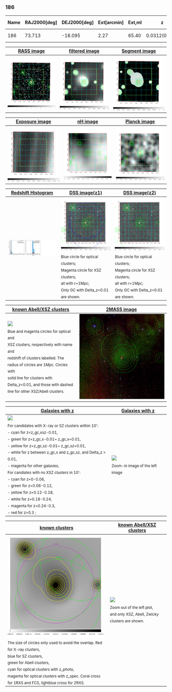 <div STYLE="page-break-after: always;"></div>

### 186

|Name|RAJ2000[deg]|DEJ2000[deg] |Ext[arcmin]| Ext,ml | z | z_src| C|GC(XSZ,Delta_z<0.01)| GC(OPT,Delta_z<0.01)|GC| R_sig[arcmin] | R500[arcmin] | R500[Mpc]| CRsig[c/s] | CR500[c/s] |L500[1E44 erg/s]|F500[1E-12 erg/s/cm^2]| M500[1E14 Msun]|Tx[keV]|Cnt_sig|Beta|Rc[arcmin]|Comment|Alias|
|---|---|---|---|---|---|------|---|--------|---------|----------|---|---|---|---|---|---|---|---|---|---|---|---|---|---|
|186| 73.713| -18.095| 2.27| 65.40| 0.0312(0.005)| z1, z_xsz| B| MCXC| N| MCXC, N| 28.156| 17.558| 0.657| 0.451(0.065)| 0.424(0.061)| 0.156(0.016)| 6.951(0.710)| 0.83(0.04)| 1.93(0.06)| 183.4| 0.513(-0.009+0.018)| 2.042(-0.224+0.315)| -| k263|

|[RASS image](../image/186/186_img.pdf)|[filtered image](../image/186/186_fil.pdf)|[Segment image](../image/186/186_seg.pdf)|
|-------------------|--------------------|-------------------|
| <img src="../image/186/186_img.png" width="300">  | <img src="../image/186/186_fil.png" width="300">   | <img src="../image/186/186_seg.png" width="300">  |

|[Exposure image](../image/186/186_mex.pdf)| [nH image](../image/186/186_nh.pdf)| [Planck image](../image/186/186_p.pdf)|
|-------------------|--------------------|-------------------|
|<img src="../image/186/186_mex.png" width="300">   | <img src="../image/186/186_nh.png" width="300">    | <img src="../image/186/186_p.png" width="300"> |

|[Redshift Histogram](../image/186/186_zg.pdf) | [DSS image(z1)](../image/186/186_dss_z1.pdf)      |  [DSS image(z2)](../image/186/186_dss_z2.pdf)    |
|-------------------|--------------------|-------------------|
|<img src="../image/186/186_zg.png" width="300"> |<img src="../image/186/186_dss_z1.png" width="300"> <sub><br>Blue circle for optical clusters; <br>Magenta circle for XSZ clusters; <br>all with r=1Mpc; <br>Only GC with Delta_z<0.01 are shown. </sub>| <img src="../image/186/186_dss_z2.png" width="300"><sub><br>Blue circle for optical clusters; <br>Magenta circle for XSZ clusters; <br>all with r=1Mpc; <br>Only GC with Delta_z<0.01 are shown. </sub> |

|[known Abell/XSZ clusters](../image/186/186_m.pdf) | [2MASS image](../image/186/186_2mass.pdf)      |
|-------------------|-------------------|
|<img src=../image/186/186_m.png width="300"> <br><sub>Blue and magenta circles for optical and <br>XSZ clusters, respectively with name and <br>redshift of clusters labelled. The <br>radius of circles are 1Mpc. Circles with <br>solid line for clusters with <br>Delta_z<0.01, and those with dashed <br>line for other XSZ/Abell clusters.        </sub>|<img src="../image/186/186_2mass.png" width="300">  |

|[Galaxies with z](../image/186/186_opt_ned.pdf) |[Galaxies with z](../image/186/186_opt_ned_zoom.pdf) |
|-------------------|-------------------|
| <img src=../image/186/186_opt_ned.png width="300"> <br><sub> For candidates with X-ray or SZ clusters within 10': <br> - cyan for z<z_gc,xsz-0.01, <br> - green for z=z_gc,x-0.01~ z_gc,x+0.01, <br> - yellow for z=z_gc,sz-0.01~ z_gc,sz+0.01, <br> - white for z between z_gc,x and z_gc,sz, and Delta_z > 0.01, <br> - magenta for other galaxies; <br>For candiates with no XSZ clusters in 10': <br> - cyan for z=0-0.06, <br> - green for z=0.06-0.12, <br> - yellow for z=0.12-0.18, <br> - white for z=0.18-0.24, <br> - magenta for z=0.24-0.3, <br> - red for z>0.3 ;  </sub>|<img src=../image/186/186_opt_ned_zoom.png width="300">  <br><sub> Zoom-in image of the left image</sub>|

|[known clusters](../image/186/186_gc.pdf) |[known Abell/XSZ clusters](../image/186/186_gc_large.pdf) |
|-------------------|-------------------|
| <img src=../image/186/186_gc.png width="300"> <br><sub> The size of circles only used to avoid the overlap. Red for X-ray clusters, <br> blue for SZ clusters, <br> green for Abell clusters, <br> cyan for optical clusters with z_photo, <br> magenta for optical clusters with z_spec. Coral cross for 1RXS and FCS, lightblue cross for 2RXS. </sub>|<img src=../image/186/186_gc_large.png width="300"> <br><sub> Zoom out of the left plot, <br> and only XSZ, Abell, Zwicky clusters are shown. </sub> |



